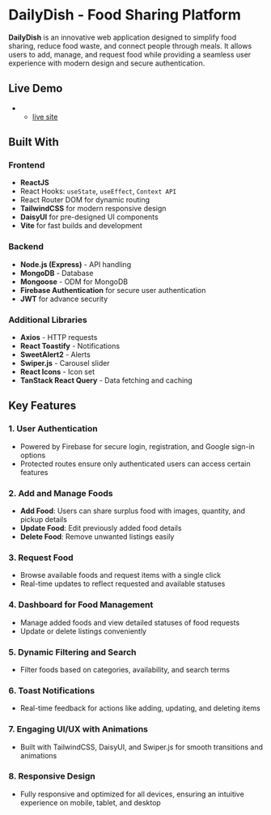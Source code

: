 # DailyDish - Food Sharing Platform

**DailyDish** is an innovative web application designed to simplify food sharing, reduce food waste, and connect people through meals. It allows users to add, manage, and request food while providing a seamless user experience with modern design and secure authentication.

## Live Demo

* - [live site](https://dailydish-1f0f4.web.app/)

## Built With

### Frontend

* **ReactJS**
 * React Hooks: `useState`, `useEffect`, `Context API`
 * React Router DOM for dynamic routing
* **TailwindCSS** for modern responsive design  
* **DaisyUI** for pre-designed UI components
* **Vite** for fast builds and development

### Backend

* **Node.js (Express)** - API handling
* **MongoDB** - Database 
* **Mongoose** - ODM for MongoDB
* **Firebase Authentication** for secure user authentication
* **JWT** for advance security

### Additional Libraries

* **Axios** - HTTP requests
* **React Toastify** - Notifications
* **SweetAlert2** - Alerts
* **Swiper.js** - Carousel slider
* **React Icons** - Icon set
* **TanStack React Query** - Data fetching and caching

## Key Features

### 1. User Authentication

* Powered by Firebase for secure login, registration, and Google sign-in options
* Protected routes ensure only authenticated users can access certain features

### 2. Add and Manage Foods

* **Add Food**: Users can share surplus food with images, quantity, and pickup details
* **Update Food**: Edit previously added food details
* **Delete Food**: Remove unwanted listings easily

### 3. Request Food

* Browse available foods and request items with a single click
* Real-time updates to reflect requested and available statuses

### 4. Dashboard for Food Management

* Manage added foods and view detailed statuses of food requests
* Update or delete listings conveniently

### 5. Dynamic Filtering and Search

* Filter foods based on categories, availability, and search terms

### 6. Toast Notifications

* Real-time feedback for actions like adding, updating, and deleting items

### 7. Engaging UI/UX with Animations

* Built with TailwindCSS, DaisyUI, and Swiper.js for smooth transitions and animations

### 8. Responsive Design

* Fully responsive and optimized for all devices, ensuring an intuitive experience on mobile, tablet, and desktop